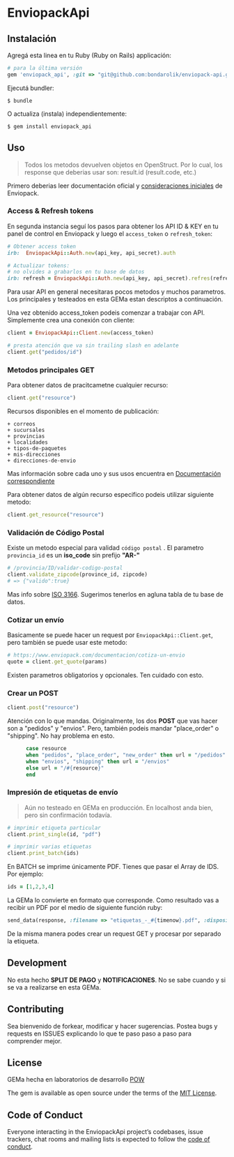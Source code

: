 # EnviopackApi

## Instalación

Agregá esta linea en tu Ruby (Ruby on Rails) applicación:

```ruby
# para la última versión
gem 'enviopack_api', :git => "git@github.com:bondarolik/enviopack-api.git"
```

Ejecutá bundler:

    $ bundle

O actualiza (instala) independientemente:

    $ gem install enviopack_api

## Uso

> Todos los metodos devuelven objetos en OpenStruct. Por lo cual, los response que deberias usar son: result.id (result.code, etc.)

Primero deberias leer documentación oficial y [consideraciones iniciales](https://www.enviopack.com/documentacion/consideraciones-iniciales) de Enviopack. 

### Access & Refresh tokens

En segunda instancia seguí los pasos para obtener los API ID & KEY en tu panel de control en Enviopack y luego el `access_token` o `refresh_token`:

```ruby
# Obtener access token
irb:  EnviopackApi::Auth.new(api_key, api_secret).auth

# Actualizar tokens:
# no olvides a grabarlos en tu base de datos
irb: refresh = EnviopackApi::Auth.new(api_key, api_secret).refres(refresh_token)
```


Para usar API en general necesitaras pocos metodos y muchos parametros. Los principales y testeados en esta GEMa estan descriptos a continuación.

Una vez obtenido access_token podeis comenzar a trabajar con API. Simplemente crea una conexión con cliente: 

```ruby
client = EnviopackApi::Client.new(access_token)

# presta atención que va sin trailing slash en adelante
client.get("pedidos/id")
```


### Metodos principales GET

Para obtener datos de pracitcametne cualquier recurso:

```ruby
client.get("resource")
```

Recursos disponibles en el momento de publicación:

    + correos
    + sucursales
    + provincias
    + localidades
    + tipos-de-paquetes
    + mis-direcciones
    + direcciones-de-envio

Mas información sobre cada uno y sus usos encuentra en [Documentación correspondiente](https://www.enviopack.com/documentacion/correos)

Para obtener datos de algún recurso especifico podeis utilizar siguiente metodo:

```ruby
client.get_resource("resource")
```

### Validación de Código Postal

Existe un metodo especial para validad `código postal` . El parametro `provincia_id` es un **iso_code** sin prefijo **"AR-"**

```ruby
# /provincia/ID/validar-codigo-postal
client.validate_zipcode(province_id, zipcode)
# => {"valido":true}
```

Mas info sobre [ISO 3166](https://www.iso.org/obp/ui/#iso:code:3166:AR). Sugerimos tenerlos en agluna tabla de tu base de datos. 

### Cotizar un envío

Basicamente se puede hacer un request por `EnviopackApi::Client.get`, pero también se puede usar este metodo:

```ruby
# https://www.enviopack.com/documentacion/cotiza-un-envio
quote = client.get_quote(params)
```

Existen parametros obligatorios y opcionales. Ten cuidado con esto.

### Crear un POST 

```ruby
client.post("resource")
```

Atención con lo que mandas. Originalmente, los dos **POST** que vas hacer son a "pedidos" y "envios". Pero, también podeis mandar "place_order" o "shipping". No hay problema en esto.

```ruby
      case resource
      when "pedidos", "place_order", "new_order" then url = "/pedidos"
      when "envios", "shipping" then url = "/envios"
      else url = "/#{resource}"
      end
```


### Impresión de etiquetas de envío

> Aún no testeado en GEMa en producción. En localhost anda bien, pero sin confirmación todavía.


```ruby
# imprimir etiqueta particular
client.print_single(id, "pdf")

# imprimir varias etiquetas
client.print_batch(ids)
```

En BATCH se imprime únicamente PDF. Tienes que pasar el Array de IDS. Por ejemplo:

```ruby
ids = [1,2,3,4]
```

La GEMa lo convierte en formato que corresponde. Como resultado vas a recibir un PDF por el medio de siguiente función ruby:

```ruby
send_data(response, :filename => "etiquetas_-_#{timenow}.pdf", :disposition => "attachment", :type => "application/pdf")
```

De la misma manera podes crear un request GET y procesar por separado la etiqueta. 



## Development

No esta hecho **SPLIT DE PAGO** y **NOTIFICACIONES**. No se sabe cuando y si se va a realizarse en esta GEMa.

## Contributing

Sea bienvenido de forkear, modificar y hacer sugerencias. Postea bugs y requests en ISSUES explicando lo que te paso paso a paso para comprender mejor. 

## License

GEMa hecha en laboratorios de desarrollo [POW](http://pow.la/)

The gem is available as open source under the terms of the [MIT License](https://opensource.org/licenses/MIT).

## Code of Conduct

Everyone interacting in the EnviopackApi project’s codebases, issue trackers, chat rooms and mailing lists is expected to follow the [code of conduct](https://github.com/[USERNAME]/enviopack_api/blob/master/CODE_OF_CONDUCT.md).

